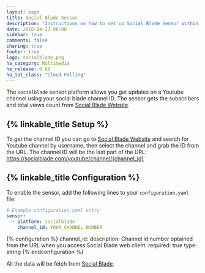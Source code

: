 ```yaml
---
layout: page
title: Social Blade Sensor
description: "Instructions on how to set up Social Blade Sensor within Home Assistant."
date: 2018-04-23 08:00
sidebar: true
comments: false
sharing: true
footer: true
logo: socialblade.png
ha_category: Multimedia
ha_release: 0.69
ha_iot_class: "Cloud Polling"
---
```


The `socialblade` sensor platform allows you get updates on a Youtube channel using your social blade channel ID. The sensor gets the subscribers and total views count from [Social Blade Website]( https://socialblade.com/).

## {% linkable_title Setup %}

To get the channel ID you can go to [Social Blade Website]( https://socialblade.com/) and search for Youtube channel by username, then select the channel and grab the ID from the URL. The channel ID will be the last part of the URL: https://socialblade.com/youtube/channel/{channel_id}

## {% linkable_title Configuration %}

To enable the sensor, add the following lines to your `configuration.yaml` file:

```yaml
# Example configuration.yaml entry
sensor:
  - platform: socialblade
    channel_id: YOUR_CHANNEL_NUMBER
```

{% configuration %}
channel_id:
  description: Channel id number optained from the URL when you access Social Blade web client. 
  required: true
  type: string
{% endconfiguration %}

All the data will be fetch from  [Social Blade]( https://socialblade.com/). 
